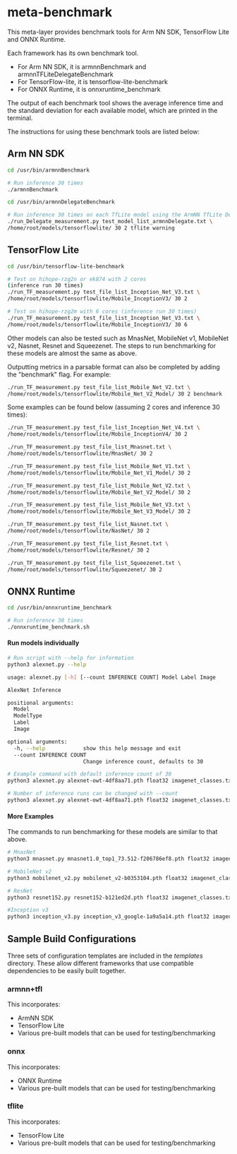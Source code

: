 # meta-benchmark

This meta-layer provides benchmark tools for Arm NN SDK,
TensorFlow Lite and ONNX Runtime.

Each framework has its own benchmark tool.

* For Arm NN SDK, it is armnnBenchmark and armnnTFLiteDelegateBenchmark
* For TensorFlow-lite, it is tensorflow-lite-benchmark
* For ONNX Runtime, it is onnxruntime_benchmark

The output of each benchmark tool shows the average inference time and the
standard deviation for each available model, which are printed in the terminal.

The instructions for using these benchmark tools are listed below:

## Arm NN SDK
```bash
cd /usr/bin/armnnBenchmark

# Run inference 30 times
./armnnBenchmark
```
```bash
cd /usr/bin/armnnDelegateBenchmark

# Run inference 30 times on each TfLite model using the ArmNN TfLite Delegate
./run_Delegate_measurement.py test_model_list_armnnDelegate.txt \
/home/root/models/tensorflowlite/ 30 2 tflite warning
```

## TensorFlow Lite
```bash
cd /usr/bin/tensorflow-lite-benchmark

# Test on hihope-rzg2n or ek874 with 2 cores
(inference run 30 times)
./run_TF_measurement.py test_file_list_Inception_Net_V3.txt \
/home/root/models/tensorflowlite/Mobile_InceptionV3/ 30 2

# Test on hihope-rzg2m with 6 cores (inference run 30 times)
./run_TF_measurement.py test_file_list_Inception_Net_V3.txt \
/home/root/models/tensorflowlite/Mobile_InceptionV3/ 30 6
```

Other models can also be tested such as MnasNet, MobileNet v1, MobileNet v2,
Nasnet, Resnet and Squeezenet. The steps to run benchmarking for these models
are almost the same as above.

Outputting metrics in a parsable format can also be completed by adding the
"benchmark" flag. For example:
```bash
./run_TF_measurement.py test_file_list_Mobile_Net_V2.txt \
/home/root/models/tensorflowlite/Mobile_Net_V2_Model/ 30 2 benchmark
```

Some examples can be found below (assuming 2 cores and inference 30 times):

```bash
./run_TF_measurement.py test_file_list_Inception_Net_V4.txt \
/home/root/models/tensorflowlite/Mobile_InceptionV4/ 30 2

./run_TF_measurement.py test_file_list_Mnasnet.txt \
/home/root/models/tensorflowlite/MnasNet/ 30 2

./run_TF_measurement.py test_file_list_Mobile_Net_V1.txt \
/home/root/models/tensorflowlite/Mobile_Net_V1_Model/ 30 2

./run_TF_measurement.py test_file_list_Mobile_Net_V2.txt \
/home/root/models/tensorflowlite/Mobile_Net_V2_Model/ 30 2

./run_TF_measurement.py test_file_list_Mobile_Net_V3.txt \
/home/root/models/tensorflowlite/Mobile_Net_V3_Model/ 30 2

./run_TF_measurement.py test_file_list_Nasnet.txt \
/home/root/models/tensorflowlite/NasNet/ 30 2

./run_TF_measurement.py test_file_list_Resnet.txt \
/home/root/models/tensorflowlite/Resnet/ 30 2

./run_TF_measurement.py test_file_list_Squeezenet.txt \
/home/root/models/tensorflowlite/Squeezenet/ 30 2
```

## ONNX Runtime
```bash
cd /usr/bin/onnxruntime_benchmark

# Run inference 30 times
./onnxruntime_benchmark.sh
```

#### Run models individually
```bash
# Run script with --help for information
python3 alexnet.py --help

usage: alexnet.py [-h] [--count INFERENCE COUNT] Model Label Image

AlexNet Inference

positional arguments:
  Model
  ModelType
  Label
  Image

optional arguments:
  -h, --help            show this help message and exit
  --count INFERENCE COUNT
                        Change inference count, defaults to 30

# Example command with default inference count of 30
python3 alexnet.py alexnet-owt-4df8aa71.pth float32 imagenet_classes.txt grace_hopper.jpg

# Number of inference runs can be changed with --count
python3 alexnet.py alexnet-owt-4df8aa71.pth float32 imagenet_classes.txt grace_hopper.jpg --count 50
```

#### More Examples
The commands to run benchmarking for these models are similar to
that above.

```bash
# MnasNet
python3 mnasnet.py mnasnet1.0_top1_73.512-f206786ef8.pth float32 imagenet_classes.txt grace_hopper.jpg

# MobileNet v2
python3 mobilenet_v2.py mobilenet_v2-b0353104.pth float32 imagenet_classes.txt grace_hopper.jpg

# ResNet
python3 resnet152.py resnet152-b121ed2d.pth float32 imagenet_classes.txt grace_hopper.jpg

#Inception v3
python3 inception_v3.py inception_v3_google-1a9a5a14.pth float32 imagenet_classes.txt grace_hopper.jpg
```

## Sample Build Configurations
Three sets of configuration templates are included in the *templates* directory.
These allow different frameworks that use compatible dependencies to be easily
built together.

### armnn+tfl
This incorporates:
* ArmNN SDK
* TensorFlow Lite
* Various pre-built models that can be used for testing/benchmarking

### onnx
This incorporates:
* ONNX Runtime
* Various pre-built models that can be used for testing/benchmarking

### tflite
This incorporates:
* TensorFlow Lite
* Various pre-built models that can be used for testing/benchmarking
